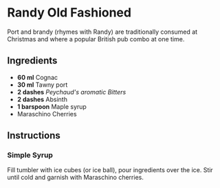 # Randy Old Fashioned

Port and brandy (rhymes with Randy) are traditionally consumed at Christmas and where a popular British pub combo at one time.

## Ingredients

- **60 ml** Cognac
- **30 ml** Tawny port
- **2 dashes** _Peychaud's aromatic Bitters_
- **2 dashes** Absinth
- **1 barspoon** Maple syrup
- Maraschino Cherries

## Instructions

### Simple Syrup

Fill tumbler with ice cubes (or ice ball), pour ingredients over the ice. Stir until cold and garnish with Maraschino cherries.
